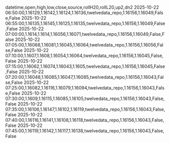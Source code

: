 datetime,open,high,low,close,source,rollH20,rollL20,up2,dn2
2025-10-22 06:50:00,1.16129,1.16142,1.16124,1.16136,twelvedata_repo,1.16156,1.16049,False,False
2025-10-22 06:55:00,1.16135,1.16145,1.16125,1.16135,twelvedata_repo,1.16156,1.16049,False,False
2025-10-22 07:00:00,1.1614,1.1614,1.16056,1.16071,twelvedata_repo,1.16156,1.16049,False,False
2025-10-22 07:05:00,1.16068,1.16081,1.16045,1.16064,twelvedata_repo,1.16156,1.16056,False,False
2025-10-22 07:10:00,1.1607,1.1608,1.16054,1.16064,twelvedata_repo,1.16156,1.16045,False,False
2025-10-22 07:15:00,1.16062,1.16074,1.16043,1.1605,twelvedata_repo,1.16156,1.16045,False,False
2025-10-22 07:20:00,1.16048,1.16085,1.16047,1.16085,twelvedata_repo,1.16156,1.16043,False,False
2025-10-22 07:25:00,1.16082,1.16116,1.16079,1.16094,twelvedata_repo,1.16156,1.16043,False,False
2025-10-22 07:30:00,1.1609,1.16115,1.16085,1.16105,twelvedata_repo,1.16156,1.16043,False,False
2025-10-22 07:35:00,1.16106,1.16147,1.16102,1.16119,twelvedata_repo,1.16156,1.16043,False,False
2025-10-22 07:40:00,1.16116,1.16141,1.16108,1.16118,twelvedata_repo,1.16156,1.16043,False,False
2025-10-22 07:45:00,1.16119,1.16142,1.16117,1.16138,twelvedata_repo,1.16156,1.16043,False,False
